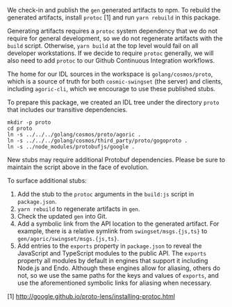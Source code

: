 We check-in and publish the `gen` generated artifacts to npm.
To rebuild the generated artifacts, install `protoc` [1] and run `yarn rebuild` in
this package.

Generating artifacts requires a `protoc` system dependency that we
do not require for general development, so we do not regenerate artifacts with
the `build` script.
Otherwise, `yarn build` at the top level would fail on all developer
workstations.
If we decide to require `protoc` generally, we will also need to add `protoc`
to our Github Continuous Integration workflows.

The home for our IDL sources in the workspace is `golang/cosmos/proto`, which
is a source of truth for both `cosmic-swingset` (the server) and clients,
including `agoric-cli`, which we encourage to use these published stubs.

To prepare this package, we created an IDL tree under the directory `proto`
that includes our transitive dependencies.

```console
mkdir -p proto
cd proto
ln -s ../../../golang/cosmos/proto/agoric .
ln -s ../../../golang/cosmos/third_party/proto/gogoproto .
ln -s ../node_modules/protobufjs/google .
```

New stubs may require additional Protobuf dependencies.
Please be sure to maintain the script above in the face of evolution.

To surface additional stubs:

1. Add the stub to the `protoc` arguments in the `build:js` script in
   `package.json`.
2. `yarn rebuild` to regenerate artifacts in `gen`.
3. Check the updated `gen` into Git.
4. Add a symbolic link from the API location to the generated artifact.
   For example, there is a relative symlink from `swingset/msgs.{js,ts}` to
   `gen/agoric/swingset/msgs.{js,ts}`.
5. Add entries to the `exports` property in `package.json` to reveal the
   JavaScript and TypeScript modules to the public API.
   The `exports` property all modules by default in engines that support it
   including Node.js and Endo.
   Although these engines allow for aliasing, others do not, so we use the same
   paths for the keys and values of `exports`, and use the aforementioned
   symbolic links for aliasing when necessary.

[1] http://google.github.io/proto-lens/installing-protoc.html
